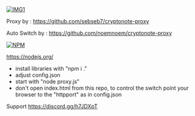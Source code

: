 [![IMG1](https://preview.ibb.co/mADHTT/Crypto_Knight_Proxy_Mining_Switch_1.png)](https://github.com/iisbetoq/cryptonote-proxy)

Proxy by : https://github.com/sebseb7/cryptonote-proxy

Auto Switch by : https://github.com/noemnoem/cryptonote-proxy


[![NPM](https://nodei.co/npm/cryptonote-proxy.png)](https://npmjs.org/package/cryptonote-proxy)


https://nodejs.org/

- install libraries with "npm i ."
- adjust config.json
- start with "node proxy.js"
- don't open index.html from this repo, to control the switch point your browser to the "httpport" as in config.json

Support https://discord.gg/h7JDXpT
